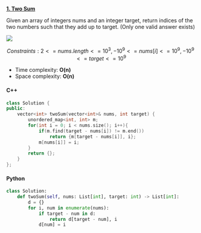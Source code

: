 **[1. Two Sum](https://leetcode.com/problems/two-sum/)**

Given an array of integers nums and an integer target, return indices of the two numbers such that they add up to target. (Only one valid answer exists)

<img src="https://render.githubusercontent.com/render/math?math=Constraints: 2 <= nums.length <= 10^3, -10^9 <= nums[i] <= 10^9, -10^9 <= target <= 10^9">

```math
Constraints: 2 <= nums.length <= 10^3, -10^9 <= nums[i] <= 10^9, -10^9 <= target <= 10^9
```
- Time complexity: **O(n)**
- Space complexity: **O(n)**

#### C++
```c++
class Solution {
public:
    vector<int> twoSum(vector<int>& nums, int target) {
        unordered_map<int, int> m;
        for(int i = 0; i < nums.size(); i++){
            if(m.find(target - nums[i]) != m.end())
                return {m[target - nums[i]], i};
            m[nums[i]] = i;
        }
        return {};
    }
};
```

#### Python
```python
class Solution:
    def twoSum(self, nums: List[int], target: int) -> List[int]:
        d = {}
        for i, num in enumerate(nums):
            if target - num in d:
                return d[target - num], i
            d[num] = i
```
